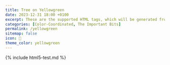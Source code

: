 ```yaml
---
title: Tree on Yellowgreen
date: 2023-12-31 18:00 +0100
excerpt: These are the supported HTML tags, which will be generated from Markdown.
categories: [Color-Coordinated, The Important Bits]
permalink: /yellowgreen
sitemap: false
icon: 🌳
theme_color: yellowgreen
---
```

{% include html5-test.md %}